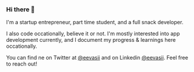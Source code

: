 ### Hi there 👋
I'm a startup entrepreneur, part time student, and a full snack developer.

I also code occationally, believe it or not. I'm mostly interested into app development currently, and I document my progress & learnings here occationally.

You can find ne on Twitter at [@eevasii](https://www.twitter.com/eevasii) and on Linkedin [@eevasii](https://www.linkedin.com/in/eevasii/). Feel free to reach out!


<!--
**eevasii/eevasii** is a ✨ _special_ ✨ repository because its `README.md` (this file) appears on your GitHub profile.

Here are some ideas to get you started:

- 🔭 I’m currently working on ...
- 🌱 I’m currently learning ...
- 👯 I’m looking to collaborate on ...
- 🤔 I’m looking for help with ...
- 💬 Ask me about ...
- 📫 How to reach me: ...
- 😄 Pronouns: ...
- ⚡ Fun fact: ...
-->
